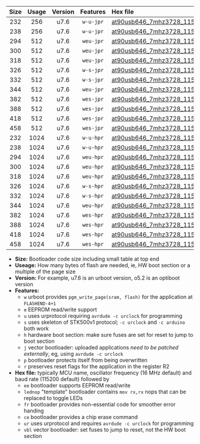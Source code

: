 |Size|Usage|Version|Features|Hex file|
|:-:|:-:|:-:|:-:|:--|
|232|256|u7.6|`w-u-jpr`|[at90usb646_7mhz3728_115200bps_ur_vbl.hex](https://raw.githubusercontent.com/stefanrueger/urboot/main//at90usb646_7mhz3728_115200bps_ur_vbl.hex)|
|238|256|u7.6|`w-u-jpr`|[at90usb646_7mhz3728_115200bps_lednop_ur_vbl.hex](https://raw.githubusercontent.com/stefanrueger/urboot/main//at90usb646_7mhz3728_115200bps_lednop_ur_vbl.hex)|
|294|512|u7.6|`weu-jpr`|[at90usb646_7mhz3728_115200bps_ee_ur_vbl.hex](https://raw.githubusercontent.com/stefanrueger/urboot/main//at90usb646_7mhz3728_115200bps_ee_ur_vbl.hex)|
|300|512|u7.6|`weu-jpr`|[at90usb646_7mhz3728_115200bps_ee_lednop_ur_vbl.hex](https://raw.githubusercontent.com/stefanrueger/urboot/main//at90usb646_7mhz3728_115200bps_ee_lednop_ur_vbl.hex)|
|318|512|u7.6|`weu-jpr`|[at90usb646_7mhz3728_115200bps_ee_lednop_fr_ur_vbl.hex](https://raw.githubusercontent.com/stefanrueger/urboot/main//at90usb646_7mhz3728_115200bps_ee_lednop_fr_ur_vbl.hex)|
|326|512|u7.6|`w-s-jpr`|[at90usb646_7mhz3728_115200bps_vbl.hex](https://raw.githubusercontent.com/stefanrueger/urboot/main//at90usb646_7mhz3728_115200bps_vbl.hex)|
|332|512|u7.6|`w-s-jpr`|[at90usb646_7mhz3728_115200bps_lednop_vbl.hex](https://raw.githubusercontent.com/stefanrueger/urboot/main//at90usb646_7mhz3728_115200bps_lednop_vbl.hex)|
|344|512|u7.6|`weu-jpr`|[at90usb646_7mhz3728_115200bps_ee_lednop_fr_ce_ur_vbl.hex](https://raw.githubusercontent.com/stefanrueger/urboot/main//at90usb646_7mhz3728_115200bps_ee_lednop_fr_ce_ur_vbl.hex)|
|382|512|u7.6|`wes-jpr`|[at90usb646_7mhz3728_115200bps_ee_vbl.hex](https://raw.githubusercontent.com/stefanrueger/urboot/main//at90usb646_7mhz3728_115200bps_ee_vbl.hex)|
|388|512|u7.6|`wes-jpr`|[at90usb646_7mhz3728_115200bps_ee_lednop_vbl.hex](https://raw.githubusercontent.com/stefanrueger/urboot/main//at90usb646_7mhz3728_115200bps_ee_lednop_vbl.hex)|
|418|512|u7.6|`wes-jpr`|[at90usb646_7mhz3728_115200bps_ee_lednop_fr_vbl.hex](https://raw.githubusercontent.com/stefanrueger/urboot/main//at90usb646_7mhz3728_115200bps_ee_lednop_fr_vbl.hex)|
|458|512|u7.6|`wes-jpr`|[at90usb646_7mhz3728_115200bps_ee_lednop_fr_ce_vbl.hex](https://raw.githubusercontent.com/stefanrueger/urboot/main//at90usb646_7mhz3728_115200bps_ee_lednop_fr_ce_vbl.hex)|
|232|1024|u7.6|`w-u-hpr`|[at90usb646_7mhz3728_115200bps_ur.hex](https://raw.githubusercontent.com/stefanrueger/urboot/main//at90usb646_7mhz3728_115200bps_ur.hex)|
|238|1024|u7.6|`w-u-hpr`|[at90usb646_7mhz3728_115200bps_lednop_ur.hex](https://raw.githubusercontent.com/stefanrueger/urboot/main//at90usb646_7mhz3728_115200bps_lednop_ur.hex)|
|294|1024|u7.6|`weu-hpr`|[at90usb646_7mhz3728_115200bps_ee_ur.hex](https://raw.githubusercontent.com/stefanrueger/urboot/main//at90usb646_7mhz3728_115200bps_ee_ur.hex)|
|300|1024|u7.6|`weu-hpr`|[at90usb646_7mhz3728_115200bps_ee_lednop_ur.hex](https://raw.githubusercontent.com/stefanrueger/urboot/main//at90usb646_7mhz3728_115200bps_ee_lednop_ur.hex)|
|318|1024|u7.6|`weu-hpr`|[at90usb646_7mhz3728_115200bps_ee_lednop_fr_ur.hex](https://raw.githubusercontent.com/stefanrueger/urboot/main//at90usb646_7mhz3728_115200bps_ee_lednop_fr_ur.hex)|
|326|1024|u7.6|`w-s-hpr`|[at90usb646_7mhz3728_115200bps.hex](https://raw.githubusercontent.com/stefanrueger/urboot/main//at90usb646_7mhz3728_115200bps.hex)|
|332|1024|u7.6|`w-s-hpr`|[at90usb646_7mhz3728_115200bps_lednop.hex](https://raw.githubusercontent.com/stefanrueger/urboot/main//at90usb646_7mhz3728_115200bps_lednop.hex)|
|344|1024|u7.6|`weu-hpr`|[at90usb646_7mhz3728_115200bps_ee_lednop_fr_ce_ur.hex](https://raw.githubusercontent.com/stefanrueger/urboot/main//at90usb646_7mhz3728_115200bps_ee_lednop_fr_ce_ur.hex)|
|382|1024|u7.6|`wes-hpr`|[at90usb646_7mhz3728_115200bps_ee.hex](https://raw.githubusercontent.com/stefanrueger/urboot/main//at90usb646_7mhz3728_115200bps_ee.hex)|
|388|1024|u7.6|`wes-hpr`|[at90usb646_7mhz3728_115200bps_ee_lednop.hex](https://raw.githubusercontent.com/stefanrueger/urboot/main//at90usb646_7mhz3728_115200bps_ee_lednop.hex)|
|418|1024|u7.6|`wes-hpr`|[at90usb646_7mhz3728_115200bps_ee_lednop_fr.hex](https://raw.githubusercontent.com/stefanrueger/urboot/main//at90usb646_7mhz3728_115200bps_ee_lednop_fr.hex)|
|458|1024|u7.6|`wes-hpr`|[at90usb646_7mhz3728_115200bps_ee_lednop_fr_ce.hex](https://raw.githubusercontent.com/stefanrueger/urboot/main//at90usb646_7mhz3728_115200bps_ee_lednop_fr_ce.hex)|

- **Size:** Bootloader code size including small table at top end
- **Useage:** How many bytes of flash are needed, ie, HW boot section or a multiple of the page size
- **Version:** For example, u7.6 is an urboot version, o5.2 is an optiboot version
- **Features:**
  + `w` urboot provides `pgm_write_page(sram, flash)` for the application at `FLASHEND-4+1`
  + `e` EEPROM read/write support
  + `u` uses urprotocol requiring `avrdude -c urclock` for programming
  + `s` uses skeleton of STK500v1 protocol; `-c urclock` and `-c arduino` both work
  + `h` hardware boot section: make sure fuses are set for reset to jump to boot section
  + `j` vector bootloader: uploaded applications *need to be patched externally*, eg, using `avrdude -c urclock`
  + `p` bootloader protects itself from being overwritten
  + `r` preserves reset flags for the application in the register R2
- **Hex file:** typically MCU name, oscillator frequency (16 MHz default) and baud rate (115200 default) followed by
  + `ee` bootloader supports EEPROM read/write
  + `lednop` "template" bootloader contains `mov rx,rx` nops that can be replaced to toggle LEDs
  + `fr` bootloader provides non-essential code for smoother error handing
  + `ce` bootloader provides a chip erase command
  + `ur` uses urprotocol and requires `avrdude -c urclock` for programming
  + `vbl` vector bootloader: set fuses to jump to reset, not the HW boot section
